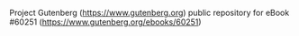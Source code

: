 Project Gutenberg (https://www.gutenberg.org) public repository for eBook #60251 (https://www.gutenberg.org/ebooks/60251)
